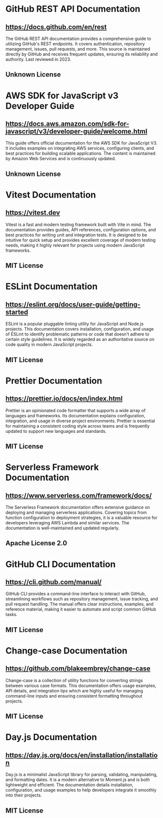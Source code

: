 # GitHub REST API Documentation
## https://docs.github.com/en/rest
The GitHub REST API documentation provides a comprehensive guide to utilizing GitHub's REST endpoints. It covers authentication, repository management, issues, pull requests, and more. This source is maintained directly by GitHub and receives frequent updates, ensuring its reliability and authority. Last reviewed in 2023.
## Unknown License

# AWS SDK for JavaScript v3 Developer Guide
## https://docs.aws.amazon.com/sdk-for-javascript/v3/developer-guide/welcome.html
This guide offers official documentation for the AWS SDK for JavaScript V3. It includes examples on integrating AWS services, configuring clients, and best practices for building scalable applications. The content is maintained by Amazon Web Services and is continuously updated.
## Unknown License

# Vitest Documentation
## https://vitest.dev
Vitest is a fast and modern testing framework built with Vite in mind. The documentation provides guides, API references, configuration options, and best practices for writing unit and integration tests. It is designed to be intuitive for quick setup and provides excellent coverage of modern testing needs, making it highly relevant for projects using modern JavaScript frameworks.
## MIT License

# ESLint Documentation
## https://eslint.org/docs/user-guide/getting-started
ESLint is a popular pluggable linting utility for JavaScript and Node.js projects. This documentation covers installation, configuration, and usage of ESLint to identify problematic patterns or code that doesn’t adhere to certain style guidelines. It is widely regarded as an authoritative source on code quality in modern JavaScript projects.
## MIT License

# Prettier Documentation
## https://prettier.io/docs/en/index.html
Prettier is an opinionated code formatter that supports a wide array of languages and frameworks. Its documentation explains configuration, integration, and usage in diverse project environments. Prettier is essential for maintaining a consistent coding style across teams and is frequently updated to support new languages and standards.
## MIT License

# Serverless Framework Documentation
## https://www.serverless.com/framework/docs/
The Serverless Framework documentation offers extensive guidance on deploying and managing serverless applications. Covering topics from function configuration to deployment strategies, it is a valuable resource for developers leveraging AWS Lambda and similar services. The documentation is well-maintained and updated regularly.
## Apache License 2.0

# GitHub CLI Documentation
## https://cli.github.com/manual/
GitHub CLI provides a command-line interface to interact with GitHub, streamlining workflows such as repository management, issue tracking, and pull request handling. The manual offers clear instructions, examples, and reference material, making it easier to automate and script common GitHub tasks.
## MIT License

# Change-case Documentation
## https://github.com/blakeembrey/change-case
Change-case is a collection of utility functions for converting strings between various case formats. This documentation offers usage examples, API details, and integration tips which are highly useful for managing command-line inputs and ensuring consistent formatting throughout projects.
## MIT License

# Day.js Documentation
## https://day.js.org/docs/en/installation/installation
Day.js is a minimalist JavaScript library for parsing, validating, manipulating, and formatting dates. It is a modern alternative to Moment.js and is both lightweight and efficient. The documentation details installation, configuration, and usage examples to help developers integrate it smoothly into their projects.
## MIT License